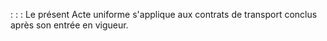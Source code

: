 :
:
:
Le présent Acte uniforme s'applique aux contrats de transport conclus après son entrée en vigueur.